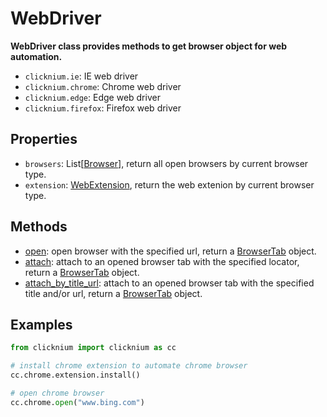 # WebDriver 

**WebDriver class provides methods to get browser object for web automation.**  

- `clicknium.ie`: IE web driver  
- `clicknium.chrome`: Chrome web driver  
- `clicknium.edge`: Edge web driver  
- `clicknium.firefox`: Firefox web driver  

## Properties
- `browsers`: List[[Browser](./browser/browser.md)], return all open browsers by current browser type.  
- `extension`: [WebExtension](./webextension/webextension.md), return the web extenion by current browser type.

## Methods
- [open](./open.md): open browser with the specified url, return a [BrowserTab](./browser/browsertab/browser_tab.md) object.
- [attach](./attach.md): attach to an opened browser tab with the specified locator, return a [BrowserTab](./browser/browsertab/browser_tab.md) object.
- [attach_by_title_url](./attach_by_title_url.md): attach to an opened browser tab with the specified title and/or url, return a [BrowserTab](./browser/browsertab/browser_tab.md) object.

## Examples
```python
from clicknium import clicknium as cc

# install chrome extension to automate chrome browser
cc.chrome.extension.install()

# open chrome browser
cc.chrome.open("www.bing.com")
```
